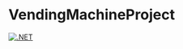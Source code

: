 # VendingMachineProject
[![.NET](https://github.com/Phumzakose/VendingMachineProject/actions/workflows/dotnet-desktop1.yml/badge.svg)](https://github.com/Phumzakose/VendingMachineProject/actions/workflows/dotnet-desktop1.yml)
